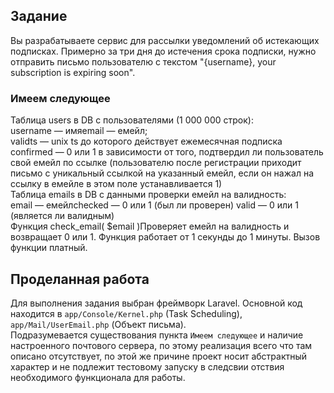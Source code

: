 ## Задание
Вы разрабатываете сервис для рассылки уведомлений об истекающих подписках.
Примерно за три дня до истечения срока подписки, нужно отправить письмо пользователю с текстом "{username}, your subscription is expiring soon".

### Имеем следующее  
Таблица users в DB с пользователями (1 000 000 строк):  
username — имяemail — емейл;  
validts — unix ts до которого действует ежемесячная подписка  
confirmed — 0 или 1 в зависимости от того, подтвердил ли пользователь свой емейл по ссылке (пользователю после регистрации приходит письмо с уникальный ссылкой на указанный емейл, если он нажал на ссылку в емейле в этом поле устанавливается 1)  
Таблица emails в DB с данными проверки емейл на валидность:  
email — емейлchecked — 0 или 1 (был ли проверен) 
valid — 0 или 1 (является ли валидным)  
Функция check_email( $email )Проверяет емейл на валидность и возвращает 0 или 1. Функция работает от 1 секунды до 1 минуты. Вызов функции платный.

## Проделанная работа
Для выполнения задания выбран фреймворк Laravel. Основной код находится в `app/Console/Kernel.php` (Task Scheduling), `app/Mail/UserEmail.php` (Объект письма).  
Подразумевается существования пункта `Имеем следующее` и наличие настроенного почтового сервера, по этому реализация всего что там описано отсутствует, по этой же причине проект носит абстрактный характер и не подлежит тестовому запуску в следсвии отствия необходимого функционала для работы.
